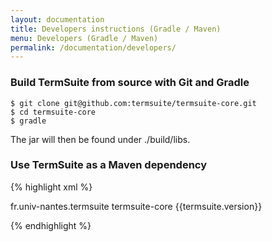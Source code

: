 ```yaml
---
layout: documentation
title: Developers instructions (Gradle / Maven)
menu: Developers (Gradle / Maven)
permalink: /documentation/developers/
---
```



### Build TermSuite from source with Git and Gradle

~~~
$ git clone git@github.com:termsuite/termsuite-core.git
$ cd termsuite-core
$ gradle
~~~

The jar will then be found under ./build/libs.

### Use TermSuite as a Maven dependency

{% highlight xml %}

<dependency>
  <groupId>fr.univ-nantes.termsuite</groupId>
  <artifactId>termsuite-core</artifactId>
  <version>{{termsuite.version}}</version>
</dependency>

{% endhighlight %}
